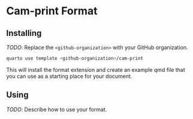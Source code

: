 # Cam-print Format

## Installing

_TODO_: Replace the `<github-organization>` with your GitHub organization.

```bash
quarto use template <github-organization>/cam-print
```

This will install the format extension and create an example qmd file
that you can use as a starting place for your document.

## Using

_TODO_: Describe how to use your format.

